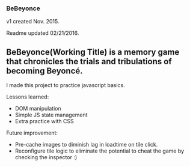 
### BeBeyonce
v1 created Nov. 2015.

Readme updated 02/21/2016.

## BeBeyonce(Working Title) is a memory game that chronicles the trials and tribulations of becoming Beyoncé.

I made this project to practice javascript basics.

Lessons learned:
- DOM manipulation
- Simple JS state management
- Extra practice with CSS

Future improvement:
- Pre-cache images to diminish lag in loadtime on tile click.
- Reconfigure tile logic to eliminate the potential to cheat the game by checking the inspector :)
